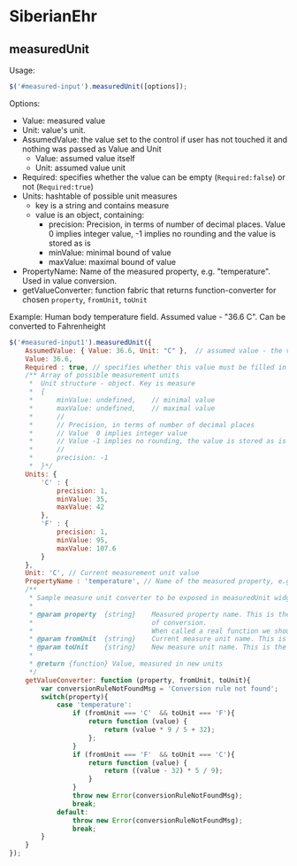 SiberianEhr
===========

measuredUnit
------------

Usage:

```javascript
$('#measured-input').measuredUnit([options]);
```

Options:

* Value: measured value
* Unit: value's unit.
* AssumedValue: the value set to the control if user has not touched it and nothing was passed as Value and Unit
	* Value: assumed value itself
	* Unit: assumed value unit
* Required: specifies whether the value can be empty (``Required:false``) or not (``Required:true``)
* Units: hashtable of possible unit measures
	* key is a string and contains measure
	* value is an object, containing:
		* precision: Precision, in terms of number of decimal places. Value  0 implies integer value, -1 implies no rounding and the value is stored as is
		* minValue: minimal bound of value
        * maxValue: maximal bound of value
* PropertyName: Name of the measured property, e.g. "temperature". Used in value conversion.
* getValueConverter: function fabric that returns function-converter for chosen ``property``, ``fromUnit``, ``toUnit``

Example: Human body temperature field. Assumed value - "36.6 C". Can be converted to Fahrenheight
	
```javascript
$('#measured-input1').measuredUnit({
	AssumedValue: { Value: 36.6, Unit: "C" },  // assumed value - the value set to the control if user has not touched it
	Value: 36.6,
	Required : true, // specifies whether this value must be filled in
	/** Array of possible measurement units
	 *  Unit structure - object. Key is measure
	 *  {
	 *      minValue: undefined,    // minimal value
	 *      maxValue: undefined,    // maximal value
	 *      //
	 *      // Precision, in terms of number of decimal places
	 *      // Value  0 implies integer value
	 *      // Value -1 implies no rounding, the value is stored as is
	 *      //
	 *      precision: -1
	 *  }*/
	Units: {
		'C' : {
			precision: 1,
			minValue: 35,
			maxValue: 42
		},
		'F' : {
			precision: 1,
			minValue: 95,
			maxValue: 107.6
		}
	},
	Unit: 'C', // Current measurement unit value
	PropertyName : 'temperature', // Name of the measured property, e.g. "temperature"
	/**
	 * Sample measure unit converter to be exposed in measuredUnit widget
	 *
	 * @param property  {string}    Measured property name. This is the first part of the key to find a rule
	 *                              of conversion.
	 *                              When called a real function we should pass this.get('propertyName')
	 * @param fromUnit  {string}    Current measure unit name. This is the second part of the key.
	 * @param toUnit    {string}    New measure unit name. This is the last part of key.
	 *
	 * @return {function} Value, measured in new units
	 */
	getValueConverter: function (property, fromUnit, toUnit){
		var conversionRuleNotFoundMsg = 'Conversion rule not found';
		switch(property){
			case 'temperature':
				if (fromUnit === 'C'  && toUnit === 'F'){
					return function (value) {
						return (value * 9 / 5 + 32);
					};
				}
				if (fromUnit === 'F'  && toUnit === 'C'){
					return function (value) {
						return ((value - 32) * 5 / 9);
					}
				}
				throw new Error(conversionRuleNotFoundMsg);
				break;
			default:
				throw new Error(conversionRuleNotFoundMsg);
				break;
		}
	}
});
```
